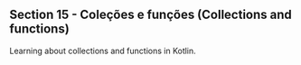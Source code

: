 ## Section 15 - Coleções e funções (Collections and functions)

Learning about collections and functions in Kotlin.
